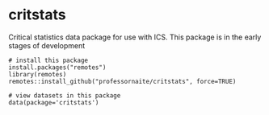 # critstats
Critical statistics data package for use with ICS. This package is in the early stages of development

```{r}
# install this package
install.packages("remotes")
library(remotes)
remotes::install_github("professornaite/critstats", force=TRUE)
```

```{r}
# view datasets in this package
data(package='critstats')
```

